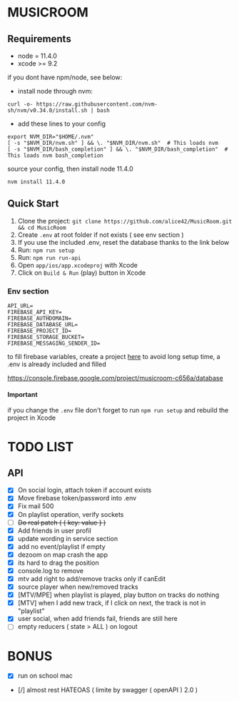 # MUSICROOM

## Requirements

- node = 11.4.0
- xcode >= 9.2

if you dont have npm/node, see below:

- install node through nvm:

```
curl -o- https://raw.githubusercontent.com/nvm-sh/nvm/v0.34.0/install.sh | bash
```

- add these lines to your config

```
export NVM_DIR="$HOME/.nvm"
[ -s "$NVM_DIR/nvm.sh" ] && \. "$NVM_DIR/nvm.sh"  # This loads nvm
[ -s "$NVM_DIR/bash_completion" ] && \. "$NVM_DIR/bash_completion"  # This loads nvm bash_completion
```

source your config, then install node 11.4.0

```
nvm install 11.4.0
```

## Quick Start

1. Clone the project: `git clone https://github.com/alice42/MusicRoom.git && cd MusicRoom`
2. Create `.env` at root folder if not exists ( see env section )
3. If you use the included .env, reset the database thanks to the link below
4. Run: `npm run setup`
5. Run: `npm run run-api`
6. Open `app/ios/app.xcodeproj` with Xcode
7. Click on `Build & Run` (play) button in Xcode

### Env section

```
API_URL=
FIREBASE_API_KEY=
FIREBASE_AUTHDOMAIN=
FIREBASE_DATABASE_URL=
FIREBASE_PROJECT_ID=
FIREBASE_STORAGE_BUCKET=
FIREBASE_MESSAGING_SENDER_ID=
```

to fill firebase variables, create a project [here](https://console.firebase.google.com) 
to avoid long setup time, a .env is already included and filled

https://console.firebase.google.com/project/musicroom-c656a/database

#### Important

if you change the `.env` file don't forget to run `npm run setup` and rebuild the project in Xcode

# TODO LIST

## API

- [x] On social login, attach token if account exists
- [x] Move firebase token/password into .env
- [x] Fix mail 500
- [x] On playlist operation, verify sockets
- [ ] ~~Do real patch ( { key: value } )~~
- [x] Add friends in user profil
- [x] update wording in service section
- [x] add no event/playlist if empty
- [x] dezoom on map crash the app
- [x] its hard to drag the position
- [x] console.log to remove
- [x] mtv add right to add/remove tracks only if canEdit
- [x] source player when new/removed tracks
- [x] [MTV/MPE] when playlist is played, play button on tracks do nothing
- [x] [MTV] when I add new track, if I click on next, the track is not in "playlist"
- [x] user social, when add friends fail, friends are still here
- [ ] empty reducers ( state > ALL ) on logout

# BONUS
- [x] run on school mac
- [/] almost rest HATEOAS ( limite by swagger ( openAPI ) 2.0 )


